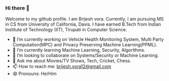 ### Hi there 👋

Welcome to my github profile. I am Brijesh vora. Currently, I am pursuing MS in CS from University of California, Davis. I have earned B.Tech from Indian Institute of Technology (IIT), Tirupati in Computer Science.


- 🔭 I’m currently working on Vehicle Health Monitoring System, Multi Party Computation(MPC) and Privacy Preserving Machine Learning(PPML).
- 🌱 I’m currently learning Machine Learning, Security, Algorithms.
- 👯 I’m looking to collaborate on Systems/Security or Machine Learning. 
- 💬 Ask me about Movies/TV Shows, Tech, Cricket, Chess.
- 📫 How to reach me: brijesh.vora12@gmail.com
- 😄 Pronouns: He/Him



<!--
**vorabrijesh/vorabrijesh** is a ✨ _special_ ✨ repository because its `README.md` (this file) appears on your GitHub profile.

Here are some ideas to get you started:

- 🔭 I’m currently working on ...
- 🌱 I’m currently learning ...
- 👯 I’m looking to collaborate on ...
- 🤔 I’m looking for help with ...
- 💬 Ask me about ...
- 📫 How to reach me: ...
- 😄 Pronouns: ...
- ⚡ Fun fact: ...
-->
